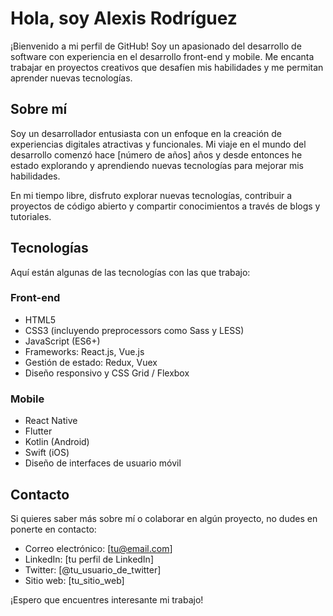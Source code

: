# Hola, soy Alexis Rodríguez

¡Bienvenido a mi perfil de GitHub! Soy un apasionado del desarrollo de software con experiencia en el desarrollo front-end y mobile. Me encanta trabajar en proyectos creativos que desafíen mis habilidades y me permitan aprender nuevas tecnologías.

## Sobre mí

Soy un desarrollador entusiasta con un enfoque en la creación de experiencias digitales atractivas y funcionales. Mi viaje en el mundo del desarrollo comenzó hace [número de años] años y desde entonces he estado explorando y aprendiendo nuevas tecnologías para mejorar mis habilidades.

En mi tiempo libre, disfruto explorar nuevas tecnologías, contribuir a proyectos de código abierto y compartir conocimientos a través de blogs y tutoriales.

## Tecnologías

Aquí están algunas de las tecnologías con las que trabajo:

### Front-end

- HTML5
- CSS3 (incluyendo preprocessors como Sass y LESS)
- JavaScript (ES6+)
- Frameworks: React.js, Vue.js
- Gestión de estado: Redux, Vuex
- Diseño responsivo y CSS Grid / Flexbox

### Mobile

- React Native
- Flutter
- Kotlin (Android)
- Swift (iOS)
- Diseño de interfaces de usuario móvil

## Contacto

Si quieres saber más sobre mí o colaborar en algún proyecto, no dudes en ponerte en contacto:

- Correo electrónico: [tu@email.com]
- LinkedIn: [tu perfil de LinkedIn]
- Twitter: [@tu_usuario_de_twitter]
- Sitio web: [tu_sitio_web]

¡Espero que encuentres interesante mi trabajo!

